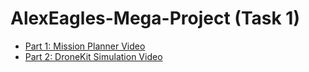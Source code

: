 # AlexEagles-Mega-Project (Task 1)

- [Part 1: Mission Planner Video](https://drive.google.com/file/d/1R5hVGVyjRWlqaV53ScbuL_JfH70J2Kc-/view?usp=drive_link)
- [Part 2: DroneKit Simulation Video](https://drive.google.com/file/d/1Qlo-XSOSyhuvRmJW6XrswZD2Hm4ozHl1/view?usp=drive_link)
